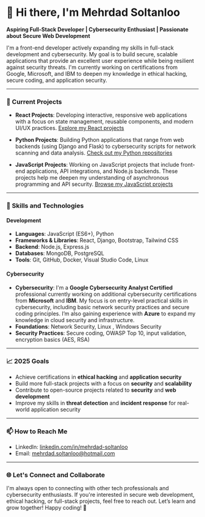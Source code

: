 # 👋 Hi there, I'm Mehrdad Soltanloo

**Aspiring Full-Stack Developer | Cybersecurity Enthusiast | Passionate about Secure Web Development**

I'm a front-end developer actively expanding my skills in full-stack development and cybersecurity. My goal is to build secure, scalable applications that provide an excellent user experience while being resilient against security threats. I'm currently working on certifications from Google, Microsoft, and IBM to deepen my knowledge in ethical hacking, secure coding, and application security.

---

### 🔭 Current Projects

- **React Projects**: Developing interactive, responsive web applications with a focus on state management, reusable components, and modern UI/UX practices. [Explore my React projects](https://github.com/mehrdad-soltanloo/react-projects) 

- **Python Projects**: Building Python applications that range from web backends (using Django and Flask) to cybersecurity scripts for network scanning and data analysis. [Check out my Python repositories](https://github.com/mehrdad-soltanloo/python-projects)

- **JavaScript Projects**: Working on JavaScript projects that include front-end applications, API integrations, and Node.js backends. These projects help me deepen my understanding of asynchronous programming and API security. [Browse my JavaScript projects](https://github.com/mehrdad-soltanloo)

---

### 🌱 Skills and Technologies

#### Development
- **Languages**: JavaScript (ES6+), Python
- **Frameworks & Libraries**: React, Django, Bootstrap, Tailwind CSS
- **Backend**: Node.js, Express.js
- **Databases**: MongoDB, PostgreSQL
- **Tools**: Git, GitHub, Docker, Visual Studio Code, Linux

#### Cybersecurity
- **Cybersecurity**: I'm a **Google Cybersecurity Analyst Certified** professional currently working on additional cybersecurity certifications from **Microsoft** and **IBM**. My focus is on entry-level practical skills in cybersecurity, including basic network security practices and secure coding principles. I’m also gaining experience with **Azure** to expand my knowledge in cloud security and infrastructure.
- **Foundations**: Network Security, Linux , Windows Security
- **Security Practices**: Secure coding, OWASP Top 10, input validation, encryption basics (AES, RSA)

---

### 📈 2025 Goals

- Achieve certifications in **ethical hacking** and **application security**
- Build more full-stack projects with a focus on **security** and **scalability**
- Contribute to open-source projects related to **security** and **web development**
- Improve my skills in **threat detection** and **incident response** for real-world application security

---


### 📫 How to Reach Me

- LinkedIn: [linkedin.com/in/mehrdad-soltanloo](https://www.linkedin.com/in/mehrdad-soltanloo)
- Email: mehrdad.soltanloo@hotmail.com

---

### 🌐 Let's Connect and Collaborate

I'm always open to connecting with other tech professionals and cybersecurity enthusiasts. If you're interested in secure web development, ethical hacking, or full-stack projects, feel free to reach out. Let’s learn and grow together!
Happy coding! 🙂
